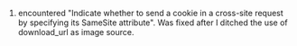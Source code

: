 1. encountered "Indicate whether to send a cookie in a cross-site request by specifying its SameSite attribute". Was fixed after I ditched the use of download_url as image source.
